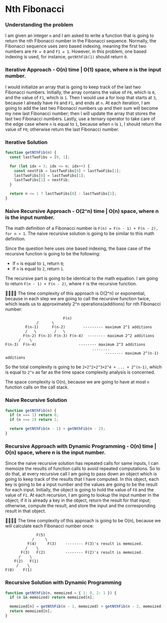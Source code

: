 # Nth Fibonacci

### Understanding the problem

I am given an integer `n` and I am asked to write a function that is going to return the nth Fibonacci number in the Fibonacci sequence. Normally, the Fibonacci sequence uses zero based indexing, meaning the first two numbers are `F0 = 0` and `F1 = 1`. However, in this problem, one based indexing is used, for instance, `getNthFib(1)` should return `0`.

### Iterative Approach - O(n) time | O(1) space, where n is the input number.

I would initialize an array that is going to keep track of the last two Fibonacci numbers. Initially, the array contains the value of `F0`, which is `0`, and the value of `F1`, which is `1`. Then I would use a for loop that starts at `3`, because I already have `F0` and `F1`, and ends at `n`. At each iteration, I am going to add the last two Fibonacci numbers up and their sum will become my new last Fibonacci number; then I will update the array that stores the last two Fibonacci numbers. Lastly, use a ternary operator to take care of the edge case where `n` is equal to `1`, because when `n` is `1`, I should return the value of `F0`; otherwise return the last Fibonacci number.

### Iterative Solution

```js
function getNthFib(n) {
  const lastTwoFibs = [0, 1];

  for (let idx = 3; idx <= n; idx++) {
    const nextFib = lastTwoFibs[0] + lastTwoFibs[1];
    lastTwoFibs[0] = lastTwoFibs[1];
    lastTwoFibs[1] = nextFib;
  }

  return n <= 1 ? lastTwoFibs[0] : lastTwoFibs[1];
}
```

### Naive Recursive Approach - O(2^n) time | O(n) space, where n is the input number.

The math definition of a Fibonacci number is `F(n) = F(n - 1) + F(n - 2), for n > 1`. The naive recursive solution is going to be similar to this math definition.

Since the question here uses one based indexing, the base case of the recursive function is going to be the following:

- If `n` is equal to `1`, return `0`;
- If `n` is equal to `2`, return `1`.

The recursive part is going to be identical to the math equation. I am going to return `F(n - 1) + F(n - 2)`, where `F` is the recursive function.

🙋‍♀️🙋‍♂️ The time complexity of this approach is O(2^n) or exponential, because in each step we are going to call the recursive function twice, which leads us to approximately 2^n operations(additions) for nth Fibonacci number:

```
						  F(n)
	          /      \
	     F(n-1)      F(n-2)        --------- maximum 2^1 additions
	     /   \        /   \
		F(n-2) F(n-3) F(n-3) F(n-4)  -------- maximum 2^2 additions
	  /    \
F(n-3)  F(n-4)                   -------- maximum 2^3 additions
			                           ........
						                     -------- maximum 2^(n-1) additions
```

So the total complexity is going to be `2+2^2+2^3+2^4 + ... + 2^(n-1)`, which is equal to `2^n` as far as the time space complexity analysis is concerned.

The space complexity is O(n), because we are going to have at most `n` function calls on the call stack.

### Naive Recursive Solution

```js
function getNthFib(n) {
  if (n === 1) return 0;
  if (n === 2) return 1;

  return getNthFib(n - 1) + getNthFib(n - 2);
}
```

### Recursive Approach with Dynamic Programming - O(n) time | O(n) space, where n is the input number.

Since the naive recursive solution has repeated calls for same inputs, I can memoize the results of function calls to avoid repeated computations. So to do that, at every recursive call I am going to pass down an object which is going to keep track of the results that I have computed. In this object, each key is going to be a input number and the values are going to be the result for each input. Initially, the object is going to hold the value of `F0` and the value of `F1`. At each recursion, I am going to lookup the input number in the object; if it is already a key in the object, return the result for that input; otherwise, compute the result, and store the input and the corresponding result in that object.

🙋‍♀️🙋‍♂️ The time complexity of this approach is going to be O(n), because we will calculate each Fibonacci number once:

```
              F(5)
            /     \
          F(4)     F(3)    -------- F(3)'s result is memoized.
         /    \
       F(3)   F(2)         -------- F(2)'s result is memoized.
      /    \
    F(2)   F(1)
	 /    \
F(0)    F(1)
```

### Recursive Solution with Dynamic Programming

```js
function getNthFib(n, memoized = { 1: 0, 2: 1 }) {
  if (n in memoized) return memoized[n];

  memoized[n] = getNthFib(n - 1, memoized) + getNthFib(n - 2, memoized);
  return memoized[n];
}
```
